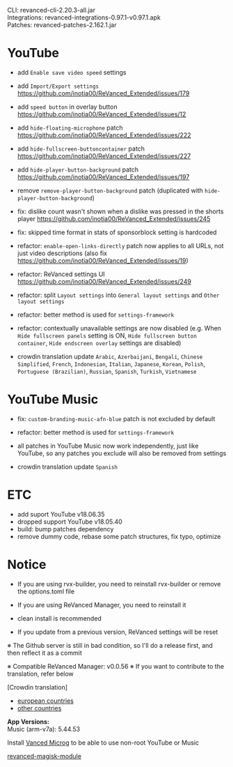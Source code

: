 CLI: revanced-cli-2.20.3-all.jar  
Integrations: revanced-integrations-0.97.1-v0.97.1.apk  
Patches: revanced-patches-2.162.1.jar  

YouTube
==
- add `Enable save video speed` settings
- add `Import/Export settings` https://github.com/inotia00/ReVanced_Extended/issues/179
- add `speed button` in overlay button https://github.com/inotia00/ReVanced_Extended/issues/12
- add `hide-floating-microphone` patch https://github.com/inotia00/ReVanced_Extended/issues/222
- add `hide-fullscreen-buttoncontainer` patch https://github.com/inotia00/ReVanced_Extended/issues/227
- add `hide-player-button-background` patch https://github.com/inotia00/ReVanced_Extended/issues/197
- remove `remove-player-button-background` patch (duplicated with `hide-player-button-background`)
- fix: dislike count wasn't shown when a dislike was pressed in the shorts player https://github.com/inotia00/ReVanced_Extended/issues/245
- fix: skipped time format in stats of sponsorblock setting is hardcoded
- refactor: `enable-open-links-directly` patch now applies to all URLs, not just video descriptions (also fix https://github.com/inotia00/ReVanced_Extended/issues/19)
- refactor: ReVanced settings UI https://github.com/inotia00/ReVanced_Extended/issues/249
- refactor: split `Layout settings` into `General layout settings` and `Other layout settings`
- refactor: better method is used for `settings-framework`
- refactor: contextually unavailable settings are now disabled
(e.g. When `Hide fullscreen panels` setting is ON, `Hide fullscreen button container`, `Hide endscreen overlay` settings are disabled)

- crowdin translation update
`Arabic`, `Azerbaijani`, `Bengali`, `Chinese Simplified`, `French`, `Indonesian`, `Italian`, `Japanese`, `Korean`, `Polish`, `Portuguese (Brazilian)`, `Russian`, `Spanish`, `Turkish`, `Vietnamese`

YouTube Music
==
- fix: `custom-branding-music-afn-blue` patch is not excluded by default
- refactor: better method is used for `settings-framework`
- all patches in YouTube Music now work independently, just like YouTube, so any patches you exclude will also be removed from settings

- crowdin translation update
`Spanish`

ETC
==
- add suport YouTube v18.06.35
- dropped support YouTube v18.05.40
- build: bump patches dependency
- remove dummy code, rebase some patch structures, fix typo, optimize

Notice
==
- If you are using rvx-builder, you need to reinstall rvx-builder or remove the options.toml file
- If you are using ReVanced Manager, you need to reinstall it

- clean install is recommended
- If you update from a previous version, ReVanced settings will be reset

※ The Github server is still in bad condition, so I'll do a release first, and then reflect it as a commit

※ Compatible ReVanced Manager: v0.0.56
※ If you want to contribute to the translation, refer below

[Crowdin translation]
- [european countries](https://crowdin.com/project/revancedextendedeu)
- [other countries](https://crowdin.com/project/revancedextended)
  
**App Versions:**  
Music (arm-v7a): 5.44.53  

Install [Vanced Microg](https://github.com/TeamVanced/VancedMicroG/releases) to be able to use non-root YouTube or Music  

[revanced-magisk-module](https://github.com/j-hc/revanced-magisk-module)  
